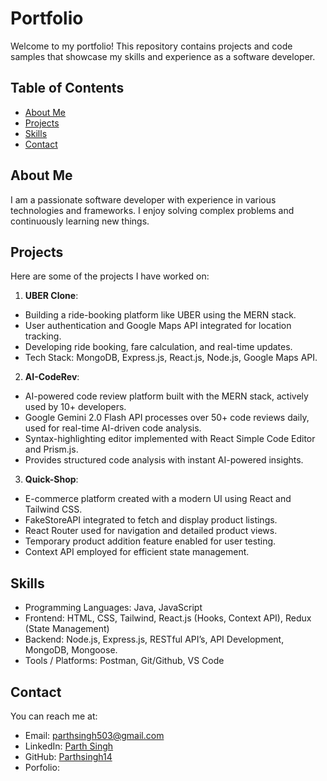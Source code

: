 
# Portfolio

Welcome to my portfolio! This repository contains projects and code samples that showcase my skills and experience as a software developer.

## Table of Contents

- [About Me](#about-me)
- [Projects](#projects)
- [Skills](#skills)
- [Contact](#contact)

## About Me

I am a passionate software developer with experience in various technologies and frameworks. I enjoy solving complex problems and continuously learning new things.

## Projects

Here are some of the projects I have worked on:

1. **UBER Clone**: 
- Building a ride-booking platform like UBER using the MERN stack. 
- User authentication and Google Maps API integrated for location tracking. 
- Developing ride booking, fare calculation, and real-time updates. 
- Tech Stack: MongoDB, Express.js, React.js, Node.js, Google Maps API.


2. **AI-CodeRev**: 
- AI-powered code review platform built with the MERN stack, actively used by 10+ developers. 
- Google Gemini 2.0 Flash API processes over 50+ code reviews daily, used for real-time AI-driven code analysis. 
- Syntax-highlighting editor implemented with React Simple Code Editor and Prism.js. 
- Provides structured code analysis with instant AI-powered insights.


3. **Quick-Shop**: 
- E-commerce platform created with a modern UI using React and Tailwind CSS. 
- FakeStoreAPI integrated to fetch and display product listings. 
- React Router used for navigation and detailed product views. 
- Temporary product addition feature enabled for user testing. 
- Context API employed for efficient state management.

## Skills

- Programming Languages:  Java, JavaScript 
- Frontend:  HTML, CSS, Tailwind, React.js (Hooks, Context API), Redux (State Management) 
- Backend:  Node.js, Express.js, RESTful API’s, API Development, MongoDB, Mongoose. 
- Tools / Platforms:  Postman, Git/Github, VS Code   

## Contact

You can reach me at:

- Email: [parthsingh503@gmail.com](mailto:parthsingh503@gmail.com)
- LinkedIn: [Parth Singh](https://www.linkedin.com/in/parth-singh-5797a424a)
- GitHub: [Parthsingh14](https://github.com/Parthsingh14)
- Porfolio: 